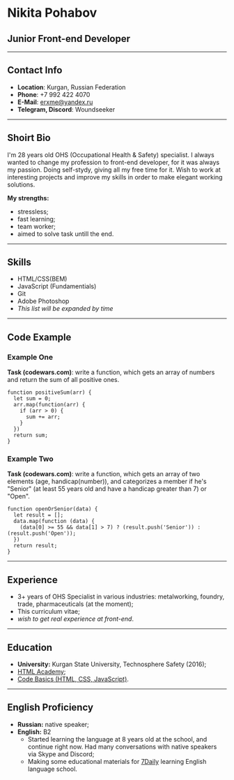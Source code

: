 # Nikita Pohabov

## Junior Front-end Developer
---
## Contact Info
* __Location__: Kurgan, Russian Federation
* __Phone__: +7 992 422 4070
* __E-Mail__: erxme@yandex.ru
* __Telegram, Discord__: Woundseeker

---
## Shoirt Bio
I'm 28 years old OHS (Occupational Health & Safety) specialist. I always wanted to change my profession to front-end developer, for it was always my passion. Doing self-stydy, giving all my free time for it. Wish to work at interesting projects and improve my skills in order to make elegant working solutions.

__My strengths:__
* stressless;
* fast learning;
* team worker;
* aimed to solve task untill the end.
---
## Skills

* HTML/CSS(BEM)
* JavaScript (Fundamentials)
* Git
* Adobe Photoshop
* _This list will be expanded by time_
---
## Code Example

### Example One
__Task (codewars.com)__: write a function, which gets an array of numbers and return the sum of all positive ones.

```
function positiveSum(arr) {
  let sum = 0;
  arr.map(function(arr) {
    if (arr > 0) {
      sum += arr;
    }
  })
  return sum;
}
```

### Example Two
__Task (codewars.com)__: write a function, which gets an array of two elements (age, handicap(number)), and categorizes a member if he's "Senior" (at least 55 years old and have a handicap greater than 7) or "Open".

```
function openOrSenior(data) {
  let result = [];
  data.map(function (data) {
    (data[0] >= 55 && data[1] > 7) ? (result.push('Senior')) : (result.push('Open'));
  })
  return result;
}
```
---
## Experience
* 3+ years of OHS Specialist in various industries: metalworking, foundry, trade, pharmaceuticals (at the moment);
* This сurriculum vitae;
* _wish to get real experience at front-end_.
---
## Education
* __University:__ Kurgan State University, Technosphere Safety (2016);
* [HTML Academy](https://htmlacademy.ru);
* [Code Basics (HTML, CSS, JavaScript)](https://ru.code-basics.com).
---
## English Proficiency
* __Russian:__ native speaker;
* __English:__ B2
	* Started learning the language at 8 years old at the school, and continue right now. Had many conversations with native speakers via Skype and Discord;
	* Making some educational materials for [7Daily](https://7daily.pro) learning English language school.